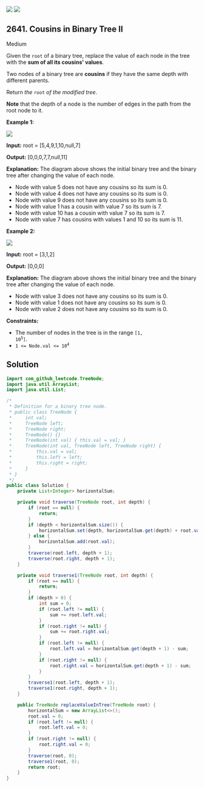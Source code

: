 [![](https://img.shields.io/github/stars/javadev/LeetCode-in-Java?label=Stars&style=flat-square)](https://github.com/javadev/LeetCode-in-Java)
[![](https://img.shields.io/github/forks/javadev/LeetCode-in-Java?label=Fork%20me%20on%20GitHub%20&style=flat-square)](https://github.com/javadev/LeetCode-in-Java/fork)

## 2641\. Cousins in Binary Tree II

Medium

Given the `root` of a binary tree, replace the value of each node in the tree with the **sum of all its cousins' values**.

Two nodes of a binary tree are **cousins** if they have the same depth with different parents.

Return _the_ `root` _of the modified tree_.

**Note** that the depth of a node is the number of edges in the path from the root node to it.

**Example 1:**

![](https://assets.leetcode.com/uploads/2023/01/11/example11.png)

**Input:** root = [5,4,9,1,10,null,7]

**Output:** [0,0,0,7,7,null,11]

**Explanation:** The diagram above shows the initial binary tree and the binary tree after changing the value of each node. 
- Node with value 5 does not have any cousins so its sum is 0. 
- Node with value 4 does not have any cousins so its sum is 0. 
- Node with value 9 does not have any cousins so its sum is 0. 
- Node with value 1 has a cousin with value 7 so its sum is 7. 
- Node with value 10 has a cousin with value 7 so its sum is 7. 
- Node with value 7 has cousins with values 1 and 10 so its sum is 11.

**Example 2:**

![](https://assets.leetcode.com/uploads/2023/01/11/diagram33.png)

**Input:** root = [3,1,2]

**Output:** [0,0,0]

**Explanation:** The diagram above shows the initial binary tree and the binary tree after changing the value of each node.
- Node with value 3 does not have any cousins so its sum is 0. 
- Node with value 1 does not have any cousins so its sum is 0. 
- Node with value 2 does not have any cousins so its sum is 0.

**Constraints:**

*   The number of nodes in the tree is in the range <code>[1, 10<sup>5</sup>]</code>.
*   <code>1 <= Node.val <= 10<sup>4</sup></code>

## Solution

```java
import com_github_leetcode.TreeNode;
import java.util.ArrayList;
import java.util.List;

/*
 * Definition for a binary tree node.
 * public class TreeNode {
 *     int val;
 *     TreeNode left;
 *     TreeNode right;
 *     TreeNode() {}
 *     TreeNode(int val) { this.val = val; }
 *     TreeNode(int val, TreeNode left, TreeNode right) {
 *         this.val = val;
 *         this.left = left;
 *         this.right = right;
 *     }
 * }
 */
public class Solution {
    private List<Integer> horizontalSum;

    private void traverse(TreeNode root, int depth) {
        if (root == null) {
            return;
        }
        if (depth < horizontalSum.size()) {
            horizontalSum.set(depth, horizontalSum.get(depth) + root.val);
        } else {
            horizontalSum.add(root.val);
        }
        traverse(root.left, depth + 1);
        traverse(root.right, depth + 1);
    }

    private void traverse1(TreeNode root, int depth) {
        if (root == null) {
            return;
        }
        if (depth > 0) {
            int sum = 0;
            if (root.left != null) {
                sum += root.left.val;
            }
            if (root.right != null) {
                sum += root.right.val;
            }
            if (root.left != null) {
                root.left.val = horizontalSum.get(depth + 1) - sum;
            }
            if (root.right != null) {
                root.right.val = horizontalSum.get(depth + 1) - sum;
            }
        }
        traverse1(root.left, depth + 1);
        traverse1(root.right, depth + 1);
    }

    public TreeNode replaceValueInTree(TreeNode root) {
        horizontalSum = new ArrayList<>();
        root.val = 0;
        if (root.left != null) {
            root.left.val = 0;
        }
        if (root.right != null) {
            root.right.val = 0;
        }
        traverse(root, 0);
        traverse1(root, 0);
        return root;
    }
}
```
